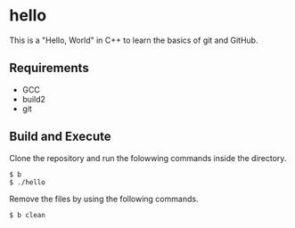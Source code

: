 # hello

This is a "Hello, World" in C++ to learn the basics of git and GitHub.

## Requirements

- GCC
- build2
- git

## Build and Execute

Clone the repository and run the folowwing commands inside the directory.

    $ b
    $ ./hello

Remove the files by using the following commands.

    $ b clean